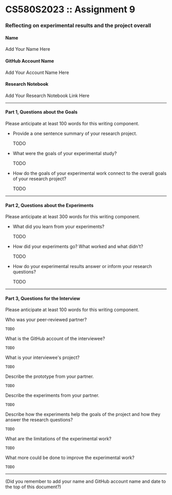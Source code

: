 # CS580S2023 :: Assignment 9

### Reflecting on experimental results and the project overall

#### Name

Add Your Name Here

#### GitHub Account Name

Add Your Account Name Here

#### Research Notebook

Add Your Research Notebook Link Here

---

#### Part 1, Questions about the Goals

Please anticipate at least 100 words for this writing component.

 + Provide a one sentence summary of your research project.
 
    TODO
    
 + What were the goals of your experimental study? 
 
    TODO

 + How do the goals of your experimental work connect to the overall goals of your research project? 
 
    TODO

---

#### Part 2, Questions about the Experiments

Please anticipate at least 300 words for this writing component.

 + What did you learn from your experiments? 
 
    TODO

 + How did your experiments go? What worked and what didn't? 
 
    TODO

 + How do your experimental results answer or inform your research questions?
 
    TODO

---

#### Part 3, Questions for the Interview

Please anticipate at least 100 words for this writing component.

Who was your peer-reviewed partner?

    TODO

What is the GitHub account of the interviewee?

    TODO

What is your interviewee's project?

    TODO

Describe the prototype from your partner.

    TODO

Describe the experiments from your partner.

    TODO

Describe how the experiments help the goals of the project and how they answer the research questions? 

    TODO

What are the limitations of the experimental work? 

    TODO
    
What more could be done to improve the experimental work?

    TODO

---

(Did you remember to add your name and GitHub account name and date to the top of this document?)
